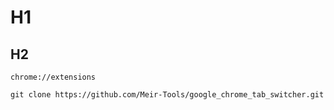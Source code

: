 # H1
## H2
```
chrome://extensions 
```
```
git clone https://github.com/Meir-Tools/google_chrome_tab_switcher.git
```
